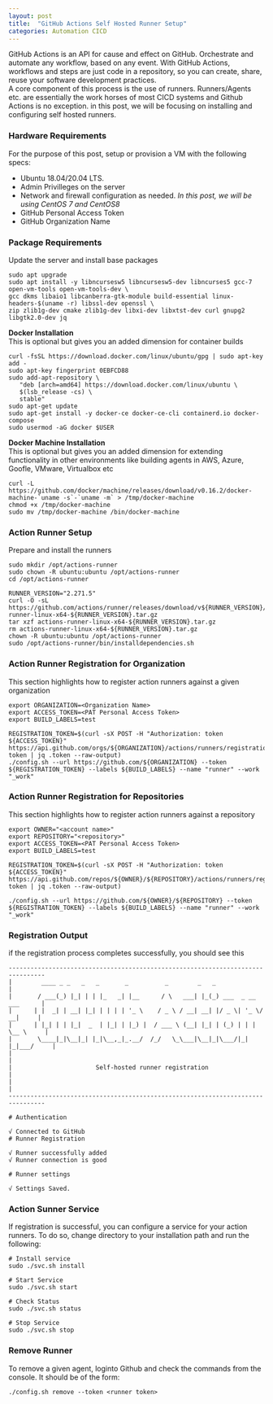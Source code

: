 ```yaml
---
layout: post
title:  "GitHub Actions Self Hosted Runner Setup"
categories: Automation CICD
---
```


GitHub Actions is an API for cause and effect on GitHub. Orchestrate and automate any workflow, based on any event. 
With GitHub Actions, workflows and steps are just code in a repository, so you can create, share, reuse your software 
development practices.
<br>
A core component of this process is the use of runners. Runners/Agents etc. are essentially the work horses of most
CICD systems and Github Actions is no exception. in this post, we will be focusing on installing and configuring 
self hosted runners.  

### **Hardware Requirements**
For the purpose of this post, setup or provision a VM with the following specs:
* Ubuntu 18.04/20.04 LTS.
* Admin Privilleges on the server
* Network and firewall configuration as needed. *In this post, we will be using CentOS 7 and CentOS8*
* GitHub Personal Access Token
* GitHub Organization Name

### **Package Requirements**
Update the server and install base packages
```
sudo apt upgrade
sudo apt install -y libncursesw5 libncursesw5-dev libncurses5 gcc-7 open-vm-tools open-vm-tools-dev \
gcc dkms libaio1 libcanberra-gtk-module build-essential linux-headers-$(uname -r) libssl-dev openssl \
zip zlib1g-dev cmake zlib1g-dev libxi-dev libxtst-dev curl gnupg2 libgtk2.0-dev jq 
```

**Docker Installation**<br>
This is optional but gives you an added dimension for container builds
```
curl -fsSL https://download.docker.com/linux/ubuntu/gpg | sudo apt-key add -
sudo apt-key fingerprint 0EBFCD88
sudo add-apt-repository \
   "deb [arch=amd64] https://download.docker.com/linux/ubuntu \
   $(lsb_release -cs) \
   stable"
sudo apt-get update
sudo apt-get install -y docker-ce docker-ce-cli containerd.io docker-compose
sudo usermod -aG docker $USER
```

**Docker Machine Installation**<br>
This is optional but gives you an added dimension for extending functionality in other environments like building agents
in AWS, Azure, Goofle, VMware, Virtualbox etc
```
curl -L https://github.com/docker/machine/releases/download/v0.16.2/docker-machine-`uname -s`-`uname -m` > /tmp/docker-machine
chmod +x /tmp/docker-machine
sudo mv /tmp/docker-machine /bin/docker-machine
```

### **Action Runner Setup**
Prepare and install the runners
```
sudo mkdir /opt/actions-runner
sudo chown -R ubuntu:ubuntu /opt/actions-runner
cd /opt/actions-runner

RUNNER_VERSION="2.271.5"
curl -O -sL https://github.com/actions/runner/releases/download/v${RUNNER_VERSION}/actions-runner-linux-x64-${RUNNER_VERSION}.tar.gz 
tar xzf actions-runner-linux-x64-${RUNNER_VERSION}.tar.gz
rm actions-runner-linux-x64-${RUNNER_VERSION}.tar.gz
chown -R ubuntu:ubuntu /opt/actions-runner 
sudo /opt/actions-runner/bin/installdependencies.sh
```

### **Action Runner Registration for Organization**
This section highlights how to register action runners against a given organization
```
export ORGANIZATION=<Organization Name>
export ACCESS_TOKEN=<PAT Personal Access Token>
export BUILD_LABELS=test

REGISTRATION_TOKEN=$(curl -sX POST -H "Authorization: token ${ACCESS_TOKEN}" https://api.github.com/orgs/${ORGANIZATION}/actions/runners/registration-token | jq .token --raw-output)
./config.sh --url https://github.com/${ORGANIZATION} --token ${REGISTRATION_TOKEN} --labels ${BUILD_LABELS} --name "runner" --work "_work"
```

### **Action Runner Registration for Repositories**
This section highlights how to register action runners against a repository
```
export OWNER="<account name>"
export REPOSITORY="<repository>"
export ACCESS_TOKEN=<PAT Personal Access Token>
export BUILD_LABELS=test

REGISTRATION_TOKEN=$(curl -sX POST -H "Authorization: token ${ACCESS_TOKEN}" https://api.github.com/repos/${OWNER}/${REPOSITORY}/actions/runners/registration-token | jq .token --raw-output)

./config.sh --url https://github.com/${OWNER}/${REPOSITORY} --token ${REGISTRATION_TOKEN} --labels ${BUILD_LABELS} --name "runner" --work "_work"
```

### **Registration Output**
if the registration process completes successfully, you should see this
```
--------------------------------------------------------------------------------
|        ____ _ _   _   _       _          _        _   _                      |
|       / ___(_) |_| | | |_   _| |__      / \   ___| |_(_) ___  _ __  ___      |
|      | |  _| | __| |_| | | | | '_ \    / _ \ / __| __| |/ _ \| '_ \/ __|     |
|      | |_| | | |_|  _  | |_| | |_) |  / ___ \ (__| |_| | (_) | | | \__ \     |
|       \____|_|\__|_| |_|\__,_|_.__/  /_/   \_\___|\__|_|\___/|_| |_|___/     |
|                                                                              |
|                       Self-hosted runner registration                        |
|                                                                              |
--------------------------------------------------------------------------------

# Authentication

√ Connected to GitHub
# Runner Registration

√ Runner successfully added
√ Runner connection is good

# Runner settings

√ Settings Saved.
```

### **Action Sunner Service**
If registration is successful, you can configure a service for your action runners. To do so, change directory to your installation path
and run the following:
```
# Install service
sudo ./svc.sh install

# Start Service
sudo ./svc.sh start

# Check Status
sudo ./svc.sh status

# Stop Service
sudo ./svc.sh stop
```

### **Remove Runner**
To remove a given agent, loginto Github and check the commands from the console. It should be of the form:
```
./config.sh remove --token <runner token>
```

